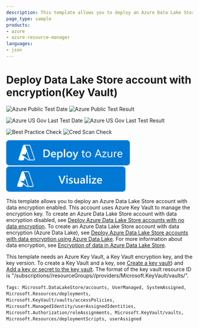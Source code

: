 ```yaml
---
description: This template allows you to deploy an Azure Data Lake Store account with data encryption enabled.  This account uses Azure Key Vault to manage the encryption key.
page_type: sample
products:
- azure
- azure-resource-manager
languages:
- json
---
```

# Deploy Data Lake Store account with encryption(Key Vault)

![Azure Public Test Date](https://azurequickstartsservice.blob.core.windows.net/badges/quickstarts/microsoft.datalakestore/data-lake-store-encryption-key-vault/PublicLastTestDate.svg)
![Azure Public Test Result](https://azurequickstartsservice.blob.core.windows.net/badges/quickstarts/microsoft.datalakestore/data-lake-store-encryption-key-vault/PublicDeployment.svg)

![Azure US Gov Last Test Date](https://azurequickstartsservice.blob.core.windows.net/badges/quickstarts/microsoft.datalakestore/data-lake-store-encryption-key-vault/FairfaxLastTestDate.svg)
![Azure US Gov Last Test Result](https://azurequickstartsservice.blob.core.windows.net/badges/quickstarts/microsoft.datalakestore/data-lake-store-encryption-key-vault/FairfaxDeployment.svg)

![Best Practice Check](https://azurequickstartsservice.blob.core.windows.net/badges/quickstarts/microsoft.datalakestore/data-lake-store-encryption-key-vault/BestPracticeResult.svg)
![Cred Scan Check](https://azurequickstartsservice.blob.core.windows.net/badges/quickstarts/microsoft.datalakestore/data-lake-store-encryption-key-vault/CredScanResult.svg)

[![Deploy To Azure](https://raw.githubusercontent.com/Azure/azure-quickstart-templates/master/1-CONTRIBUTION-GUIDE/images/deploytoazure.svg?sanitize=true)](https://portal.azure.com/#create/Microsoft.Template/uri/https%3A%2F%2Fraw.githubusercontent.com%2FAzure%2Fazure-quickstart-templates%2Fmaster%2Fquickstarts%2Fmicrosoft.datalakestore%2Fdata-lake-store-encryption-key-vault%2Fazuredeploy.json)  [![Visualize](https://raw.githubusercontent.com/Azure/azure-quickstart-templates/master/1-CONTRIBUTION-GUIDE/images/visualizebutton.svg?sanitize=true)](http://armviz.io/#/?load=https%3A%2F%2Fraw.githubusercontent.com%2FAzure%2Fazure-quickstart-templates%2Fmaster%2Fquickstarts%2Fmicrosoft.datalakestore%2Fdata-lake-store-encryption-key-vault%2Fazuredeploy.json)

This template allows you to deploy an Azure Data Lake Store account with data encryption enabled. This account uses Azure Key Vault to manage the encryption key. To create an Azure Data Lake Store account with data encryption disabled, see [Deploy Azure Data Lake Store accounts with no data encryption](https://azure.microsoft.com/resources/templates/101-data-lake-store-no-encryption/). To create an Azure Data Lake Store account with data encryption (Azure Data Lake), see [Deploy Azure Data Lake Store accounts with data encryption using Azure Data Lake](https://azure.microsoft.com/resources/templates/101-data-lake-store-encryption-adls/). For more information about data encryption, see [Encryption of data in Azure Data Lake Store](https://docs.microsoft.com/azure/data-lake-store/data-lake-store-encryption).

This template needs an Azure Key Vault, a Key Vault encryption key, and the key version. To create a Key Vault and a key, see [Create a key vault](https://docs.microsoft.com/azure/key-vault/key-vault-get-started.md#vault)) and [Add a key or secret to the key vault](https://docs.microsoft.com/azure/key-vault/key-vault-get-started#add). The format of the key vault resource ID is "/subscriptions/<SubscriptionID>/resourceGroups/<ResourceGroupName>/providers/Microsoft.KeyVault/vaults/<KeyVaultName>".

`Tags: Microsoft.DataLakeStore/accounts, UserManaged, SystemAssigned, Microsoft.Resources/deployments, Microsoft.KeyVault/vaults/accessPolicies, Microsoft.ManagedIdentity/userAssignedIdentities, Microsoft.Authorization/roleAssignments, Microsoft.KeyVault/vaults, Microsoft.Resources/deploymentScripts, userAssigned`
